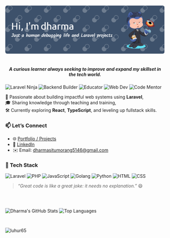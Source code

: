 
<p align="center">
  <img src="./github-header-image.png" alt="Header" />
  <!-- <img src="https://user-images.githubusercontent.com/57518427/217164422-9ee3c2d0-f675-4f13-a63a-7bb7a9e7cb8a.gif" alt="my banner" /> --> <br><br>
</p>

<!-- <h1 align="center">Hi 👋, I'm dharma situmorang</h1> -->
<h5 align="center" style="padding-bottom:0px">A curious learner always seeking to improve and expand my skillset in the tech world.</h5>

![Laravel Ninja](https://img.shields.io/badge/-Laravel%20Ninja-red?style=for-the-badge&logo=laravel&logoColor=white)
![Backend Builder](https://img.shields.io/badge/-Backend%20Builder-0a9396?style=for-the-badge&logo=server&logoColor=white)
![Educator](https://img.shields.io/badge/-Educator-3a86ff?style=for-the-badge&logo=bookstack&logoColor=white)
![Web Dev](https://img.shields.io/badge/-Web%20Developer-f72585?style=for-the-badge&logo=html5&logoColor=white)
![Code Mentor](https://img.shields.io/badge/-Code%20Mentor-7209b7?style=for-the-badge&logo=hackerrank&logoColor=white)

🚀 Passionate about building impactful web systems using **Laravel**,  
🎓 Sharing knowledge through teaching and training,  
🛠️ Currently exploring **React**, **TypeScript**, and leveling up fullstack skills.

### 📫 Let’s Connect
- 🌐 [Portfolio / Projects](https://dharmasitumorang.notion.site/Portofolio-Dharma-Situmorang-174eefc404dd8081ab9fefdcd58cba08)  
- 💼 [LinkedIn](https://www.linkedin.com/in/dharma-bakti-situmorang-a132251a4/)  
- ✉️ Email: dharmasitumorang5146@gmail.com

### 🔧 Tech Stack
![Laravel](https://img.shields.io/badge/-Laravel-red?style=flat&logo=laravel&logoColor=white)
![PHP](https://img.shields.io/badge/-PHP-777BB4?style=flat&logo=php&logoColor=white)
![JavaScript](https://img.shields.io/badge/-JavaScript-F7DF1E?style=flat&logo=javascript&logoColor=black)
![Golang](https://img.shields.io/badge/-Go-00ADD8?style=flat&logo=go&logoColor=white)
![Python](https://img.shields.io/badge/-Python-3776AB?style=flat&logo=python&logoColor=white)
![HTML](https://img.shields.io/badge/-HTML5-E34F26?style=flat&logo=html5&logoColor=white)
![CSS](https://img.shields.io/badge/-CSS3-1572B6?style=flat&logo=css3&logoColor=white)

> _“Great code is like a great joke: it needs no explanation.”_ 😄

<br> 

<!-- <div align="center">
  <a href="https://fb.com/adiknya.situmorang" target="blank"><img align="center" src="https://raw.githubusercontent.com/rahuldkjain/github-profile-readme-generator/master/src/images/icons/Social/facebook.svg" alt="adiknya.situmorang" height="30" width="40" /></a>
  <a href="https://instagram.com/dharma_situmorang" target="blank"><img align="center" src="https://raw.githubusercontent.com/rahuldkjain/github-profile-readme-generator/master/src/images/icons/Social/instagram.svg" alt="dharma_situmorang" height="30" width="40" /></a>
  <a href="https://www.youtube.com/c/dharma bakti situmorang" target="blank"><img align="center" src="https://raw.githubusercontent.com/rahuldkjain/github-profile-readme-generator/master/src/images/icons/Social/youtube.svg" alt="dharma bakti situmorang" height="30" width="40" /></a>
</div> -->

<br>

![Dharma's GitHub Stats](https://github-readme-stats.vercel.app/api?username=luhur65&show_icons=true&theme=tokyonight) 
![Top Languages](https://github-readme-stats.vercel.app/api/top-langs/?username=luhur65&layout=compact&theme=tokyonight) 

<br>
<p align="left"> <img src="https://komarev.com/ghpvc/?username=luhur65&label=Profile%20views&color=0e75b6&style=flat" alt="luhur65" /> </p>
